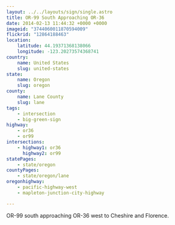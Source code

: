 ```yaml
---
layout: ../../layouts/sign/single.astro
title: OR-99 South Approaching OR-36
date: 2014-02-13 11:44:32 +0000 +0000
imageid: "3744060011870594009"
flickrid: "12864188463"
location:
    latitude: 44.19371368138066
    longitude: -123.20273574368741
country:
    name: United States
    slug: united-states
state:
    name: Oregon
    slug: oregon
county:
    name: Lane County
    slug: lane
tags:
    - intersection
    - big-green-sign
highway:
    - or36
    - or99
intersections:
    - highway1: or36
      highway2: or99
statePages:
    - state/oregon
countyPages:
    - state/oregon/lane
oregonhighway:
    - pacific-highway-west
    - mapleton-junction-city-highway

---
```

OR-99 south approaching OR-36 west to Cheshire and Florence.